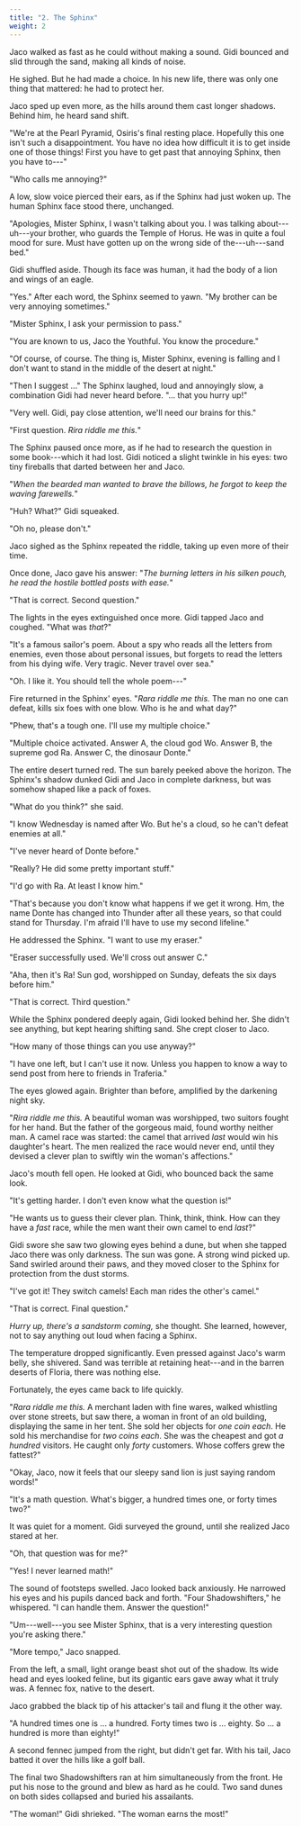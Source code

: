 ```yaml
---
title: "2. The Sphinx"
weight: 2
---
```


Jaco walked as fast as he could without making a sound. Gidi bounced and slid through the sand, making all kinds of noise. 

He sighed. But he had made a choice. In his new life, there was only one thing that mattered: he had to protect her.

Jaco sped up even more, as the hills around them cast longer shadows. Behind him, he heard sand shift. 

"We're at the Pearl Pyramid, Osiris's final resting place. Hopefully this one isn't such a disappointment. You have no idea how difficult it is to get inside one of those things! First you have to get past that annoying Sphinx, then you have to---"

"Who calls me annoying?"

A low, slow voice pierced their ears, as if the Sphinx had just woken up. The human Sphinx face stood there, unchanged.

"Apologies, Mister Sphinx, I wasn't talking about you. I was talking about---uh---your brother, who guards the Temple of Horus. He was in quite a foul mood for sure. Must have gotten up on the wrong side of the---uh---sand bed."

Gidi shuffled aside. Though its face was human, it had the body of a lion and wings of an eagle.

"Yes." After each word, the Sphinx seemed to yawn. "My brother can be very annoying sometimes."

"Mister Sphinx, I ask your permission to pass."

"You are known to us, Jaco the Youthful. You know the procedure."

"Of course, of course. The thing is, Mister Sphinx, evening is falling and I don't want to stand in the middle of the desert at night."

"Then I suggest ..." The Sphinx laughed, loud and annoyingly slow, a combination Gidi had never heard before. "... that you hurry up!"

"Very well. Gidi, pay close attention, we'll need our brains for this."

"First question. _Rira riddle me this._"

The Sphinx paused once more, as if he had to research the question in some book---which it had lost. Gidi noticed a slight twinkle in his eyes: two tiny fireballs that darted between her and Jaco.

"_When the bearded man wanted to brave the billows, he forgot to keep the waving farewells._"

"Huh? What?" Gidi squeaked.

"Oh no, please don't." 

Jaco sighed as the Sphinx repeated the riddle, taking up even more of their time. 

Once done, Jaco gave his answer: "_The burning letters in his silken pouch, he read the hostile bottled posts with ease._"

"That is correct. Second question."

The lights in the eyes extinguished once more. Gidi tapped Jaco and coughed. "What was _that_?"

"It's a famous sailor's poem. About a spy who reads all the letters from enemies, even those about personal issues, but forgets to read the letters from his dying wife. Very tragic. Never travel over sea."

"Oh. I like it. You should tell the whole poem---"

Fire returned in the Sphinx' eyes. "_Rara riddle me this._ The man no one can defeat, kills six foes with one blow. Who is he and what day?"

"Phew, that's a tough one. I'll use my multiple choice."

"Multiple choice activated. Answer A, the cloud god Wo. Answer B, the supreme god Ra. Answer C, the dinosaur Donte."

The entire desert turned red. The sun barely peeked above the horizon. The Sphinx's shadow dunked Gidi and Jaco in complete darkness, but was somehow shaped like a pack of foxes.

"What do you think?" she said.

"I know Wednesday is named after Wo. But he's a cloud, so he can't defeat enemies at all."

"I've never heard of Donte before."

"Really? He did some pretty important stuff."

"I'd go with Ra. At least I know him."

"That's because you don't know what happens if we get it wrong. Hm, the name Donte has changed into Thunder after all these years, so that could stand for Thursday. I'm afraid I'll have to use my second lifeline."

He addressed the Sphinx. "I want to use my eraser."

"Eraser successfully used. We'll cross out answer C."

"Aha, then it's Ra! Sun god, worshipped on Sunday, defeats the six days before him."

"That is correct. Third question."

While the Sphinx pondered deeply again, Gidi looked behind her. She didn't see anything, but kept hearing shifting sand. She crept closer to Jaco.

"How many of those things can you use anyway?"

"I have one left, but I can't use it now. Unless you happen to know a way to send post from here to friends in Traferia."

The eyes glowed again. Brighter than before, amplified by the darkening night sky.

"_Rira riddle me this._ A beautiful woman was worshipped, two suitors fought for her hand. But the father of the gorgeous maid, found worthy neither man. A camel race was started: the camel that arrived _last_ would win his daughter's heart. The men realized the race would never end, until they devised a clever plan to swiftly win the woman's affections."

Jaco's mouth fell open. He looked at Gidi, who bounced back the same look.

"It's getting harder. I don't even know what the question is!"

"He wants us to guess their clever plan. Think, think, think. How can they have a _fast_ race, while the men want their own camel to end _last_?"

Gidi swore she saw two glowing eyes behind a dune, but when she tapped Jaco there was only darkness. The sun was gone. A strong wind picked up. Sand swirled around their paws, and they moved closer to the Sphinx for protection from the dust storms.

"I've got it! They switch camels! Each man rides the other's camel."

"That is correct. Final question."

_Hurry up, there's a sandstorm coming,_ she thought. She learned, however, not to say anything out loud when facing a Sphinx.

The temperature dropped significantly. Even pressed against Jaco's warm belly, she shivered. Sand was terrible at retaining heat---and in the barren deserts of Floria, there was nothing else. 

Fortunately, the eyes came back to life quickly.

"_Rara riddle me this._ A merchant laden with fine wares, walked whistling over stone streets, but saw there, a woman in front of an old building, displaying the same in her tent. She sold her objects for _one coin each_. He sold his merchandise for _two coins each_. She was the cheapest and got _a hundred_ visitors. He caught only _forty_ customers. Whose coffers grew the fattest?"

"Okay, Jaco, now it feels that our sleepy sand lion is just saying random words!"

"It's a math question. What's bigger, a hundred times one, or forty times two?"

It was quiet for a moment. Gidi surveyed the ground, until she realized Jaco stared at her. 

"Oh, that question was for me?"

"Yes! I never learned math!"

The sound of footsteps swelled. Jaco looked back anxiously. He narrowed his eyes and his pupils danced back and forth. "Four Shadowshifters," he whispered. "I can handle them. Answer the question!"

"Um---well---you see Mister Sphinx, that is a very interesting question you're asking there."

"More tempo," Jaco snapped. 

From the left, a small, light orange beast shot out of the shadow. Its wide head and eyes looked feline, but its gigantic ears gave away what it truly was. A fennec fox, native to the desert.

Jaco grabbed the black tip of his attacker's tail and flung it the other way.

"A hundred times one is ... a hundred. Forty times two is ... eighty. So ... a hundred is more than eighty!"

A second fennec jumped from the right, but didn't get far. With his tail, Jaco batted it over the hills like a golf ball. 

The final two Shadowshifters ran at him simultaneously from the front. He put his nose to the ground and blew as hard as he could. Two sand dunes on both sides collapsed and buried his assailants.

"The woman!" Gidi shrieked. "The woman earns the most!"
